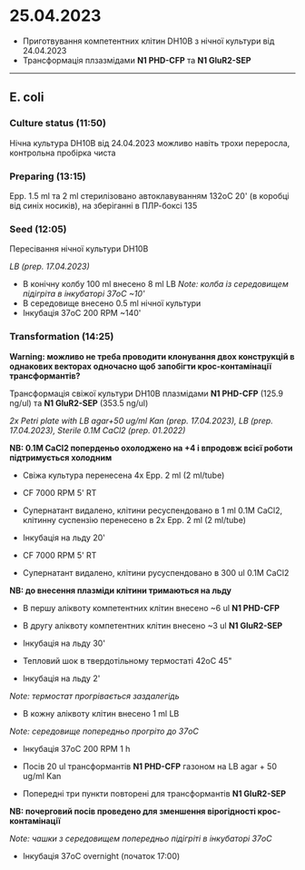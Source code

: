 25.04.2023
==========

- Приготвування компетентних клітин DH10B з нічної культури від 24.04.2023
- Трансформація плзазмідами __N1 PHD-CFP__ та __N1 GluR2-SEP__

---

## E. coli
### Culture status (11:50)

Нічна культура DH10B від 24.04.2023 можливо навіть трохи переросла, контрольна пробірка чиста


### Preparing (13:15)
Epp. 1.5 ml та 2 ml стерилізовано автоклавуванням 132oC 20' (в коробці від синіх носиків), на зберіганні в ПЛР-боксі 135


### Seed (12:05)
Пересівання нічної культури DH10B

_LB (prep. 17.04.2023)_

- В конічну колбу 100 ml внесено 8 ml LB
_Note: колба із середовищем підігріта в інкубаторі 37oC \~10'_
- В середовище внесено 0.5 ml нічної культури
- Інкубація 37oC 200 RPM \~140'


### Transformation (14:25) 
__Warning: можливо не треба проводити клонування двох конструкцій в однакових векторах одночасно щоб запобігти крос-контамінації трансформантів?__

Трансформація свіжої культури DH10B плазмідами __N1 PHD-CFP__ (125.9 ng/ul) та __N1 GluR2-SEP__ (353.5 ng/ul)

_2x Petri plate with LB agar+50 ug/ml Kan (prep. 17.04.2023), LB  (prep. 17.04.2023), Sterile 0.1M CaCl2 (prep. 01.2022)_

__NB: 0.1M CaCl2 поперденьо охолоджено на +4 і впродовж всієї роботи підтримується холодним__

- Свіжа культура перенесена 4x Epp. 2 ml (2 ml/tube)

- CF 7000 RPM 5' RT

- Супернатант видалено, клітини ресуспендовано в 1 ml 0.1M CaCl2, клітинну суспензію перенесено в 2x Epp. 2 ml (2 ml/tube)

- Інкубація на льду 20'

- CF 7000 RPM 5' RT

- Супернатант видалено, клітини русуспендовано в 300 ul 0.1M CaCl2

__NB: до внесення плазміди клітини тримаються на льду__

- В першу аліквоту компетентних клітин внесено \~6 ul __N1 PHD-CFP__
- В другу аліквоту компетентних клітин внесено \~3 ul  __N1 GluR2-SEP__

- Інкубація на льду 30'
- Тепловий шок в твердотільному термостаті 42oC 45"
- Інкубація на льду 2'

_Note: термостат прогрівається заздалегідь_

- В кожну аліквоту клітин внесено 1 ml LB

_Note: середовище попередньо прогріто до 37oC_

- Інкубація 37oC 200 RPM 1 h

- Посів 20 ul трансформантів __N1 PHD-CFP__ газоном  на LB agar + 50 ug/ml Kan

- Попередні три пункти повторені для трансформантів __N1 GluR2-SEP__

__NB: почерговий посів проведено для зменшення вірогідності крос-контамінації__

_Note: чашки з середовищем попередньо підігріті в інкубаторі 37oC_

- Інкубація 37oC overnight (початок 17:00)